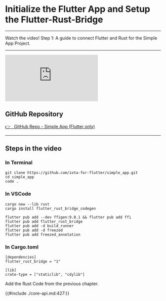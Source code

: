 # Initialize the Flutter App and Setup the Flutter-Rust-Bridge

---

Watch the video! Step 1: A guide to connect Flutter and Rust for the Simple App Project.

---

<iframe 
    class="video"  
    src="https://www.youtube.com/embed/SItAUP65wJk" 
    title="Building a Simple App - Starting the project" 
    frameborder="0" 
    allow="accelerometer; autoplay; clipboard-write; encrypted-media; gyroscope; picture-in-picture; web-share" 
    allowfullscreen>
</iframe>

## GitHub Repository

<a href="https://github.com/iota-for-flutter/simple_app" target="_blank">👉 &nbsp; GitHub Repo - Simple App (Flutter only)</a>

---

## Steps in the video

### In Terminal

```
git clone https://github.com/iota-for-flutter/simple_app.git
cd simple_app
code .
```

### In VSCode

```
cargo new --lib rust
cargo install flutter_rust_bridge_codegen

flutter pub add --dev ffigen:9.0.1 && flutter pub add ffi
flutter pub add flutter_rust_bridge
flutter pub add -d build_runner
flutter pub add -d freezed
flutter pub add freezed_annotation
```

### In Cargo.toml

```rust, ignore
[dependencies]
flutter_rust_bridge = "1"

[lib]
crate-type = ["staticlib", "cdylib"]
```

Add the Rust Code from the previous chapter.

{{#include ./core-api.md:427:}}
